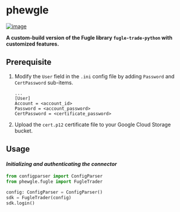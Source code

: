 # phewgle

[![image](https://img.shields.io/pypi/v/phewgle.svg)](https://pypi.python.org/pypi/phewgle)

**A custom-build version of the Fugle library `fugle-trade-python` with customized features.**

## Prerequisite
1. Modify the `User` field in the `.ini` config file by adding `Password` and `CertPassword` sub-items.
    ```
    ...
    [User]
    Account = <account_id>
    Password = <account_password>
    CertPassword = <certificate_password>
    ```

2. Upload the `cert.p12` certificate file to your Google Cloud Storage bucket.

## Usage

#### _Initializing and authenticating the connector_

```python
from configparser import ConfigParser
from phewgle.fugle import FugleTrader

config: ConfigParser = ConfigParser()
sdk = FugleTrader(config)
sdk.login()
```
